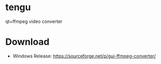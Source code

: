 # tengu
qt+ffmpeg video converter
# Download
* Windows Release: https://sourceforge.net/p/gui-ffmpeg-converter/
